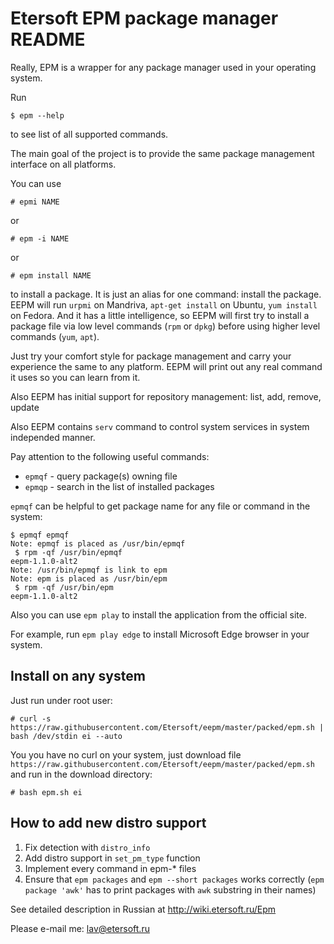 # Etersoft EPM package manager README

Really, EPM is a wrapper for any package manager used in your operating system.

Run
```
$ epm --help
```
to see list of all supported commands.

The main goal of the project is to provide the same package management interface
on all platforms.

You can use
```
# epmi NAME
```
or
```
# epm -i NAME
```
or
```
# epm install NAME
```
to install a package. It is just an alias for one command: install the package.
EEPM will run `urpmi` on Mandriva, `apt-get install` on Ubuntu, `yum install` on Fedora.
And it has a little intelligence, so EEPM will first try to install a package file via
low level commands (`rpm` or `dpkg`) before using higher level commands (`yum`, `apt`).

Just try your comfort style for package management and carry your experience the same
to any platform. EEPM will print out any real command it uses so you can learn from it.

Also EEPM has initial support for repository management: list, add, remove, update

Also EEPM contains `serv` command to control system services in system independed manner.

Pay attention to the following useful commands:
* `epmqf` - query package(s) owning file
* `epmqp` - search in the list of installed packages

`epmqf` can be helpful to get package name for any file or command in the system:
```
$ epmqf epmqf
Note: epmqf is placed as /usr/bin/epmqf
 $ rpm -qf /usr/bin/epmqf
eepm-1.1.0-alt2
Note: /usr/bin/epmqf is link to epm
Note: epm is placed as /usr/bin/epm
 $ rpm -qf /usr/bin/epm
eepm-1.1.0-alt2
```

Also you can use
`epm play` to install the application from the official site.

For example, run `epm play edge` to install Microsoft Edge browser in your system.

## Install on any system

Just run under root user:
```
# curl -s https://raw.githubusercontent.com/Etersoft/eepm/master/packed/epm.sh | bash /dev/stdin ei --auto
```

You you have no curl on your system, just download file `https://raw.githubusercontent.com/Etersoft/eepm/master/packed/epm.sh`
and run in the download directory:
```
# bash epm.sh ei
```

## How to add new distro support
1. Fix detection with `distro_info`
2. Add distro support in `set_pm_type` function
3. Implement every command in epm-* files
4. Ensure that `epm packages` and `epm --short packages` works correctly
(`epm package 'awk'` has to print packages with `awk` substring in their names)

See detailed description in Russian at
http://wiki.etersoft.ru/Epm

Please e-mail me:
lav@etersoft.ru
